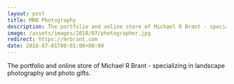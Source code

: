 ```yaml
---
layout: post
title: MRB Photography
description: The portfolio and online store of Michael R Brant - specializing in landscape photography and photo gifts.
image: /assets/images/2018/07/photographer.jpg
redirect: https://mrbrant.com
date: 2018-07-01T00:01:00+00:00
---
```


The portfolio and online store of Michael R Brant - specializing in landscape photography and photo gifts.